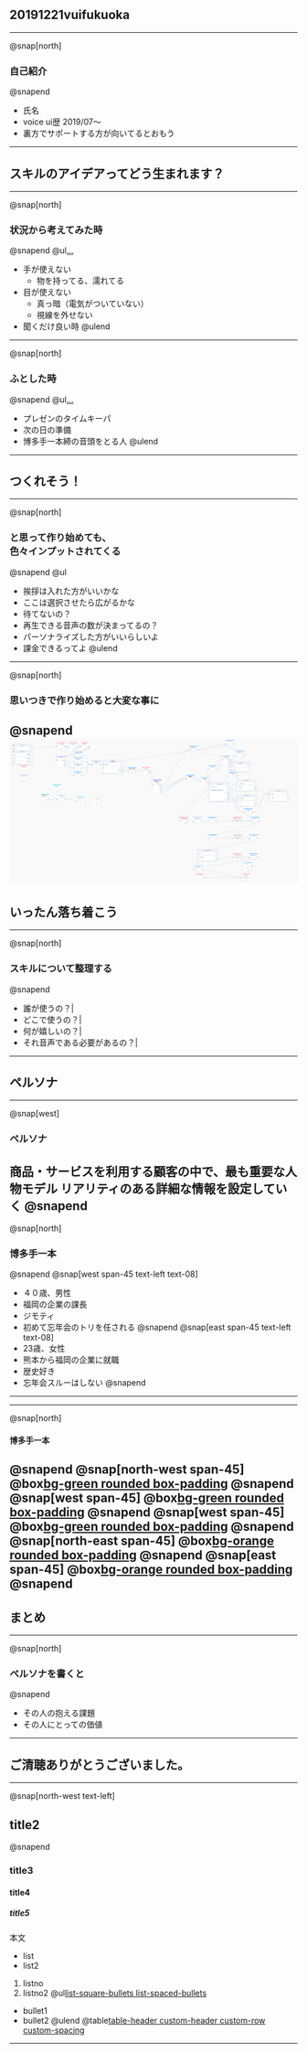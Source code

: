 ## 20191221vuifukuoka
---
@snap[north]
### 自己紹介
@snapend
- 氏名
- voice ui歴 2019/07〜
- 裏方でサポートする方が向いてるとおもう
---
## スキルのアイデアってどう生まれます？
---
@snap[north]
### 状況から考えてみた時
@snapend
@ul[...](false)
- 手が使えない
  - 物を持ってる、濡れてる
- 目が使えない
  - 真っ暗（電気がついていない）
  - 視線を外せない
- 聞くだけ良い時
@ulend
---
@snap[north]
### ふとした時
@snapend
@ul[...](false)
- プレゼンのタイムキーパ
- 次の日の準備
- 博多手一本締の音頭をとる人
@ulend
---
## つくれそう！
---
@snap[north]
### と思って作り始めても、<br>色々インプットされてくる
@snapend
@ul
- 挨拶は入れた方がいいかな
- ここは選択させたら広がるかな
- 待てないの？
- 再生できる音声の数が決まってるの？
- パーソナライズした方がいいらしいよ
- 課金できるってよ
@ulend
---
@snap[north]
### 思いつきで作り始めると大変な事に
@snapend
![Logo](assets/images/vflow_screen01.png)
---
## いったん落ち着こう
---
@snap[north]
### スキルについて整理する
@snapend
- 誰が使うの？|
- どこで使うの？|
- 何が嬉しいの？|
- それ音声である必要があるの？|
---
## ペルソナ
---
@snap[west]
### ペルソナ
商品・サービスを利用する顧客の中で、最も重要な人物モデル
リアリティのある詳細な情報を設定していく
@snapend
---
@snap[north]
### 博多手一本
@snapend
@snap[west span-45 text-left text-08]
- ４０歳、男性
- 福岡の企業の課長
- ジモティ
- 初めて忘年会のトリを任される
@snapend
@snap[east span-45 text-left text-08]
- 23歳、女性
- 熊本から福岡の企業に就職
- 歴史好き
- 忘年会スルーはしない
@snapend
---
---
@snap[north]
#### 博多手一本
@snapend
@snap[north-west span-45]
@box[bg-green rounded box-padding](誰が使うの？#音頭を取る練習をしたい人。一人)
@snapend
@snap[west span-45]
@box[bg-green rounded box-padding](どこで使うの？#自分の部屋)
@snapend
@snap[west span-45]
@box[bg-green rounded box-padding](何が嬉しいの？#自分の部屋)
@snapend
@snap[north-east span-45]
@box[bg-orange rounded box-padding](誰が使うの？#手拍子の練習をしたい人。同僚と一緒に)
@snapend
@snap[east span-45]
@box[bg-orange rounded box-padding](どこで使うの？#定時後の会議室)
@snapend
---
## まとめ
---
@snap[north]
### ペルソナを書くと
@snapend
- その人の抱える課題
- その人にとっての価値
---
## ご清聴ありがとうございました。
---
@snap[north-west text-left]
## title2
@snapend
### title3
#### title4
##### title5
本文
- list
 - list2
1. listno
 1. listno2
@ul[list-square-bullets list-spaced-bullets](false)
- bullet1
- bullet2
@ulend
@table[table-header custom-header custom-row custom-spacing](path/to/sample.csv)
---
